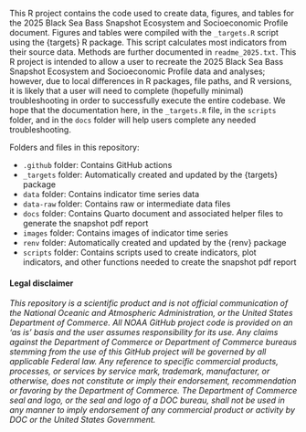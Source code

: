 This R project contains the code used to create data, figures, and tables for the 2025 Black Sea Bass Snapshot Ecosystem and Socioeconomic Profile document. Figures and tables were compiled with the `_targets.R` script using the {targets} R package. This script calculates most indicators from their source data. Methods are further documented in `readme_2025.txt`. This R project is intended to allow a user to recreate the 2025 Black Sea Bass Snapshot Ecosystem and Socioeconomic Profile data and analyses; however, due to local differences in R packages, file paths, and R versions, it is likely that a user will need to complete (hopefully minimal) troubleshooting in order to successfully execute the entire codebase. We hope that the documentation here, in the `_targets.R` file, in the `scripts` folder, and in the `docs` folder will help users complete any needed troubleshooting.

Folders and files in this repository:
- `.github` folder: Contains GitHub actions
- `_targets` folder: Automatically created and updated by the {targets} package
- `data` folder: Contains indicator time series data
- `data-raw` folder: Contains raw or intermediate data files
- `docs` folder: Contains Quarto document and associated helper files to generate the snapshot pdf report
- `images` folder: Contains images of indicator time series
- `renv` folder: Automatically created and updated by the {renv} package
- `scripts` folder: Contains scripts used to create indicators, plot indicators, and other functions needed to create the snapshot pdf report



#### Legal disclaimer

*This repository is a scientific product and is not official
communication of the National Oceanic and Atmospheric Administration, or
the United States Department of Commerce. All NOAA GitHub project code
is provided on an ‘as is’ basis and the user assumes responsibility for
its use. Any claims against the Department of Commerce or Department of
Commerce bureaus stemming from the use of this GitHub project will be
governed by all applicable Federal law. Any reference to specific
commercial products, processes, or services by service mark, trademark,
manufacturer, or otherwise, does not constitute or imply their
endorsement, recommendation or favoring by the Department of Commerce.
The Department of Commerce seal and logo, or the seal and logo of a DOC
bureau, shall not be used in any manner to imply endorsement of any
commercial product or activity by DOC or the United States Government.*


